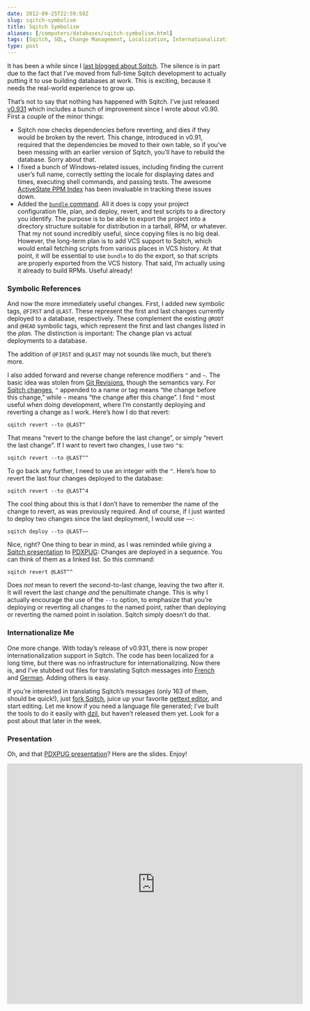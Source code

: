 ```yaml
--- 
date: 2012-09-25T22:59:59Z
slug: sqitch-symbolism
title: Sqitch Symbolism
aliases: [/computers/databases/sqitch-symbolism.html]
tags: [Sqitch, SQL, Change Management, Localization, Internationalization]
type: post
---
```


It has been a while since I [last blogged about Sqitch]. The silence is in part
due to the fact that I’ve moved from full-time Sqitch development to actually
putting it to use building databases at work. This is exciting, because it needs
the real-world experience to grow up.

That’s not to say that nothing has happened with Sqitch. I’ve just released
[v0.931] which includes a bunch of improvement since I wrote about v0.90. First
a couple of the minor things:

-   Sqitch now checks dependencies before reverting, and dies if they would be
    broken by the revert. This change, introduced in v0.91, required that the
    dependencies be moved to their own table, so if you’ve been messing with an
    earlier version of Sqitch, you’ll have to rebuild the database. Sorry about
    that.
-   I fixed a bunch of Windows-related issues, including finding the current
    user’s full name, correctly setting the locale for displaying dates and
    times, executing shell commands, and passing tests. The awesome [ActiveState
    PPM Index] has been invaluable in tracking these issues down.
-   Added the [`bundle` command]. All it does is copy your project configuration
    file, plan, and deploy, revert, and test scripts to a directory you
    identify. The purpose is to be able to export the project into a directory
    structure suitable for distribution in a tarball, RPM, or whatever. That my
    not sound incredibly useful, since copying files is no big deal. However,
    the long-term plan is to add VCS support to Sqitch, which would entail
    fetching scripts from various places in VCS history. At that point, it will
    be essential to use `bundle` to do the export, so that scripts are properly
    exported from the VCS history. That said, I’m actually using it already to
    build RPMs. Useful already!

### Symbolic References

And now the more immediately useful changes. First, I added new symbolic tags,
`@FIRST` and `@LAST`. These represent the first and last changes currently
deployed to a database, respectively. These complement the existing `@ROOT` and
`@HEAD` symbolic tags, which represent the first and last changes listed in the
*plan.* The distinction is important: The change plan vs actual deployments to a
database.

The addition of `@FIRST` and `@LAST` may not sounds like much, but there’s more.

I also added forward and reverse change reference modifiers `^` and `~`. The
basic idea was stolen from [Git Revisions], though the semantics vary. For
[Sqitch changes], `^` appended to a name or tag means “the change before this
change,” while `~` means “the change after this change”. I find `^` most useful
when doing development, where I’m constantly deploying and reverting a change as
I work. Here’s how I do that revert:

    sqitch revert --to @LAST^

That means “revert to the change before the last change”, or simply “revert the
last change”. If I want to revert two changes, I use two `^`s:

    sqitch revert --to @LAST^^

To go back any further, I need to use an integer with the `^`. Here’s how to
revert the last four changes deployed to the database:

    sqitch revert --to @LAST^4

The cool thing about this is that I don’t have to remember the name of the
change to revert, as was previously required. And of course, if I just wanted to
deploy two changes since the last deployment, I would use `~~`:

    sqitch deploy --to @LAST~~

Nice, right? One thing to bear in mind, as I was reminded while giving a [Sqitch
presentation] to [PDXPUG][]: Changes are deployed in a sequence. You can think
of them as a linked list. So this command:

    sqitch revert @LAST^^

Does *not* mean to revert the second-to-last change, leaving the two after it.
It will revert the last change *and* the penultimate change. This is why I
actually encourage the use of the `--to` option, to emphasize that you’re
deploying or reverting all changes *to* the named point, rather than deploying
or reverting the named point in isolation. Sqitch simply doesn’t do that.

### Internationalize Me

One more change. With today’s release of v0.931, there is now proper
internationalization support in Sqitch. The code has been localized for a long
time, but there was no infrastructure for internationalizing. Now there is, and
I’ve stubbed out files for translating Sqitch messages into [French] and
[German]. Adding others is easy.

If you’re interested in translating Sqitch’s messages (only 163 of them, should
be quick!), just [fork Sqitch], juice up your favorite [gettext editor], and
start editing. Let me know if you need a language file generated; I’ve built the
tools to do it easily with [dzil], but haven’t released them yet. Look for a
post about that later in the week.

### Presentation

Oh, and that [PDXPUG presentation][PDXPUG]? Here are the slides. Enjoy!

<iframe src="https://www.slideshare.net/slideshow/embed_code/14459486" width="676" height="551" frameborder="0" marginwidth="0" marginheight="0" scrolling="no" style="border:1px solid #CCC;border-width:1px 1px 0;margin-bottom:5px" allowfullscreen> </iframe>

  [last blogged about Sqitch]: /computers/databases/sqitch-depend-on-it.html
  [v0.931]: https://metacpan.org/release/DWHEELER/App-Sqitch-0.931/
  [ActiveState PPM Index]: http://code.activestate.com/ppm/App-Sqitch/
  [`bundle` command]: https://metacpan.org/module/sqitch-bundle
  [Git Revisions]: http://git-scm.com/docs/gitrevisions
  [Sqitch changes]: https://metacpan.org/module/sqitchchanges
  [Sqitch presentation]: https://www.slideshare.net/justatheory/sane-sql-change-management-with-sqitch
  [PDXPUG]: http://pdxpug.wordpress.com/2012/09/07/pdxpug-september-meeting-coming-up/
  [French]: https://github.com/theory/sqitch/blob/master/po/fr.po
  [German]: https://github.com/theory/sqitch/blob/master/po/de.po
  [fork Sqitch]: https://github.com/theory/sqitch/
  [gettext editor]: http://www.google.com/search?q=gettext+editor
  [dzil]: http://dzil.org/

